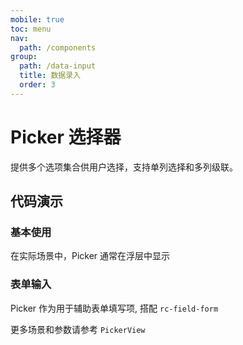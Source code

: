 ```yaml
---
mobile: true
toc: menu
nav:
  path: /components
group:
  path: /data-input
  title: 数据录入
  order: 3
---
```


# Picker 选择器

提供多个选项集合供用户选择，支持单列选择和多列级联。

## 代码演示


### 基本使用

在实际场景中，Picker 通常在浮层中显示

<code src="./demo/demo7.tsx"></code>

### 表单输入

Picker 作为用于辅助表单填写项, 搭配 `rc-field-form`

<code src="./demo/demo9.tsx"></code>


更多场景和参数请参考 `PickerView`


<API src="./Picker.tsx"></API>

